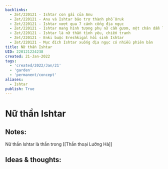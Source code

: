 ```yaml
---
backlinks:
  - Zet/220121 - Ishtar con gái của Anu
  - Zet/220121 - Anu và Ishtar bảo trợ thành phố Uruk
  - Zet/220121 - Ishtar vượt qua 7 cánh cổng địa ngục
  - Zet/220121 - Ishtar mang hình tượng phụ nữ cầm gươm, một chân dẫm lên sư tử
  - Zet/220121 - Ishtar là nữ thần tình yêu, chiến tranh
  - Zet/220121 - Enki buộc Ereshkigal hồi sinh Ishtar
  - Zet/220121 - Mục đích Ishtar xuống địa ngục có nhiều phiên bản
title: Nữ thần Ishtar
UID: 220121224238
created: 21-Jan-2022
tags:
  - 'created/2022/Jan/21'
  - 'garden'
  - 'permanent/concept'
aliases:
  - Ishtar
publish: True
---
```

# Nữ thần Ishtar

## Notes:
Nữ thần Ishtar là thần trong [[Thần thoại Lưỡng Hà]]

## Ideas & thoughts:


